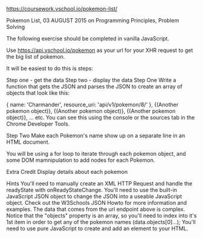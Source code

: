 https://coursework.vschool.io/pokemon-list/

Pokemon List, 03 AUGUST 2015 on Programming Principles, Problem Solving

The following exercise should be completed in vanilla JavaScript.

Use https://api.vschool.io/pokemon as your url for your XHR request to get the big list of pokemon.

It will be easiest to do this is steps:

Step one - get the data
Step two - display the data
Step One
Write a function that gets the JSON and parses the JSON to create an array of objects that look like this:

{
    name: 'Charmander',
    resource_uri: 'api/v1/pokemon/8/'
},
{(Another pokemon object)},
{(Another pokemon object)},
{(Another pokemon object)},
...
etc.
You can see this using the console or the sources tab in the Chrome Developer Tools.

Step Two
Make each Pokemon's name show up on a separate line in an HTML document.

You will be using a for loop to iterate through each pokemon object, and some DOM mamnipulation to add nodes for each Pokemon.

Extra Credit
Display details about each pokemon

Hints
You'll need to manually create an XML HTTP Request and handle the readyState with onReadyStateChange.
You'll need to use the built-in JavaScript JSON object to change the JSON into a useable JavaScript object. Check out the W3Schools JSON Howto for more information and examples.
The data that comes from the url endpoint above is complex. Notice that the "objects" property is an array, so you'll need to index into it's 1st item in order to get any of the pokemon names (data.objects[0]...);
You'll need to use pure JavaScript to create and add an element to your HTML.